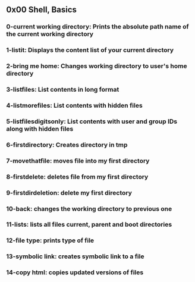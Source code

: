 ## 0x00 Shell, Basics

### 0-current working directory: Prints the absolute path name of the current working directory
### 1-listit: Displays the content list of your current directory
### 2-bring me home: Changes working directory to user's home directory
### 3-listfiles: List contents in long format 
### 4-listmorefiles: List contents with hidden files
### 5-listfilesdigitsonly: List contents with user and group IDs along with hidden files
### 6-firstdirectory: Creates directory in tmp
### 7-movethatfile: moves file into my first directory
### 8-firstdelete: deletes file from my first directory
### 9-firstdirdeletion: delete my first directory
### 10-back: changes the working directory to previous one
### 11-lists: lists all files current, parent and boot directories
### 12-file type: prints type of file
### 13-symbolic link: creates symbolic link to a file
### 14-copy html: copies updated versions of files
